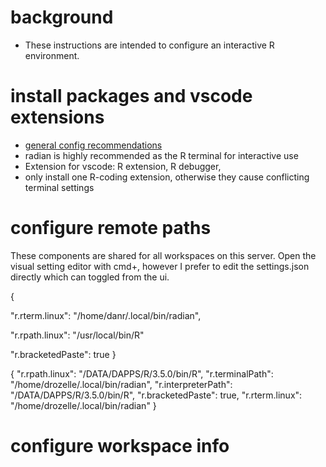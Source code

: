 
# background

- These instructions are intended to configure an interactive R environment.

# install packages and vscode extensions

- [general config recommendations](https://github.com/REditorSupport/vscode-R/wiki/Installation:-Linux)
- radian is highly recommended as the R terminal for interactive use
- Extension for vscode: R extension, R debugger, 
- only install one R-coding extension, otherwise they cause conflicting terminal settings


# configure remote paths

These components are shared for all workspaces on this server. Open the visual setting editor with cmd+, however I prefer to edit the settings.json directly which can toggled from the ui. 


{
  <!-- R path for interactive terminals (Linux). Can also be radian etc. -->
  "r.rterm.linux": "/home/danr/.local/bin/radian",

  <!-- Path to an R executable to launch R background processes (Linux). Must be "vanilla" R, not radian etc.! -->
  "r.rpath.linux": "/usr/local/bin/R"

  <!-- Use bracketed paste mode when sending code to terminal, enable with radian -->
  "r.bracketedPaste": true
}


{
  "r.rpath.linux": "/DATA/DAPPS/R/3.5.0/bin/R",
  "r.terminalPath": "/home/drozelle/.local/bin/radian",
  "r.interpreterPath": "/DATA/DAPPS/R/3.5.0/bin/R",
  "r.bracketedPaste": true,
  "r.rterm.linux": "/home/drozelle/.local/bin/radian"
}

# configure workspace info